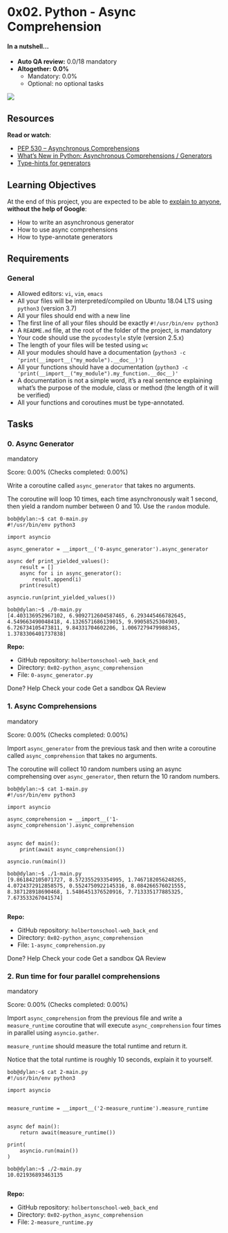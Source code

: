 # 0x02. Python - Async Comprehension

#### In a nutshell…

-   **Auto QA review:**  0.0/18 mandatory
-   **Altogether:**  **0.0%**
    -   Mandatory: 0.0%
    -   Optional: no optional tasks

![](https://holbertonintranet.s3.amazonaws.com/uploads/medias/2019/12/ee85b9f67c384e29525b.png?X-Amz-Algorithm=AWS4-HMAC-SHA256&X-Amz-Credential=AKIARDDGGGOU5BHMTQX4%2F20220205%2Fus-east-1%2Fs3%2Faws4_request&X-Amz-Date=20220205T041433Z&X-Amz-Expires=86400&X-Amz-SignedHeaders=host&X-Amz-Signature=158fde0daf3677a7b03d7edb37bf05a6125a353a3fa3df745ef8931632d293eb)

## Resources

**Read or watch**:

-   [PEP 530 – Asynchronous Comprehensions](https://intranet.hbtn.io/rltoken/oPa9W6Xr5LS0RFLPLVrcxw "PEP 530 -- Asynchronous Comprehensions")
-   [What’s New in Python: Asynchronous Comprehensions / Generators](https://intranet.hbtn.io/rltoken/GeSDerenxLAcZuCZJoCN-Q "What’s New in Python: Asynchronous Comprehensions / Generators")
-   [Type-hints for generators](https://intranet.hbtn.io/rltoken/_TDLSwMkOnk9U9tB-gW6mQ "Type-hints for generators")

## Learning Objectives

At the end of this project, you are expected to be able to  [explain to anyone](https://intranet.hbtn.io/rltoken/D11mbVMDmbcxRtGz_HT31Q "explain to anyone"),  **without the help of Google**:

-   How to write an asynchronous generator
-   How to use async comprehensions
-   How to type-annotate generators

## Requirements

### General

-   Allowed editors:  `vi`,  `vim`,  `emacs`
-   All your files will be interpreted/compiled on Ubuntu 18.04 LTS using  `python3`  (version 3.7)
-   All your files should end with a new line
-   The first line of all your files should be exactly  `#!/usr/bin/env python3`
-   A  `README.md`  file, at the root of the folder of the project, is mandatory
-   Your code should use the  `pycodestyle`  style (version 2.5.x)
-   The length of your files will be tested using  `wc`
-   All your modules should have a documentation (`python3 -c 'print(__import__("my_module").__doc__)'`)
-   All your functions should have a documentation (`python3 -c 'print(__import__("my_module").my_function.__doc__)'`
-   A documentation is not a simple word, it’s a real sentence explaining what’s the purpose of the module, class or method (the length of it will be verified)
-   All your functions and coroutines must be type-annotated.

## Tasks

### 0. Async Generator

mandatory

Score:  0.00%  (Checks completed: 0.00%)

Write a coroutine called  `async_generator`  that takes no arguments.

The coroutine will loop 10 times, each time asynchronously wait 1 second, then yield a random number between 0 and 10. Use the  `random`  module.

```
bob@dylan:~$ cat 0-main.py
#!/usr/bin/env python3

import asyncio

async_generator = __import__('0-async_generator').async_generator

async def print_yielded_values():
    result = []
    async for i in async_generator():
        result.append(i)
    print(result)

asyncio.run(print_yielded_values())

bob@dylan:~$ ./0-main.py
[4.403136952967102, 6.9092712604587465, 6.293445466782645, 4.549663490048418, 4.1326571686139015, 9.99058525304903, 6.726734105473811, 9.84331704602206, 1.0067279479988345, 1.3783306401737838]

```

**Repo:**

-   GitHub repository:  `holbertonschool-web_back_end`
-   Directory:  `0x02-python_async_comprehension`
-   File:  `0-async_generator.py`

Done?  Help  Check your code  Get a sandbox  QA Review

### 1. Async Comprehensions

mandatory

Score:  0.00%  (Checks completed: 0.00%)

Import  `async_generator`  from the previous task and then write a coroutine called  `async_comprehension`  that takes no arguments.

The coroutine will collect 10 random numbers using an async comprehensing over  `async_generator`, then return the 10 random numbers.

```
bob@dylan:~$ cat 1-main.py
#!/usr/bin/env python3

import asyncio

async_comprehension = __import__('1-async_comprehension').async_comprehension


async def main():
    print(await async_comprehension())

asyncio.run(main())

bob@dylan:~$ ./1-main.py
[9.861842105071727, 8.572355293354995, 1.7467182056248265, 4.0724372912858575, 0.5524750922145316, 8.084266576021555, 8.387128918690468, 1.5486451376520916, 7.713335177885325, 7.673533267041574]


```

**Repo:**

-   GitHub repository:  `holbertonschool-web_back_end`
-   Directory:  `0x02-python_async_comprehension`
-   File:  `1-async_comprehension.py`

Done?  Help  Check your code  Get a sandbox  QA Review

### 2. Run time for four parallel comprehensions

mandatory

Score:  0.00%  (Checks completed: 0.00%)

Import  `async_comprehension`  from the previous file and write a  `measure_runtime`  coroutine that will execute  `async_comprehension`  four times in parallel using  `asyncio.gather`.

`measure_runtime`  should measure the total runtime and return it.

Notice that the total runtime is roughly 10 seconds, explain it to yourself.

```
bob@dylan:~$ cat 2-main.py
#!/usr/bin/env python3

import asyncio


measure_runtime = __import__('2-measure_runtime').measure_runtime


async def main():
    return await(measure_runtime())

print(
    asyncio.run(main())
)

bob@dylan:~$ ./2-main.py
10.021936893463135


```

**Repo:**

-   GitHub repository:  `holbertonschool-web_back_end`
-   Directory:  `0x02-python_async_comprehension`
-   File:  `2-measure_runtime.py`
